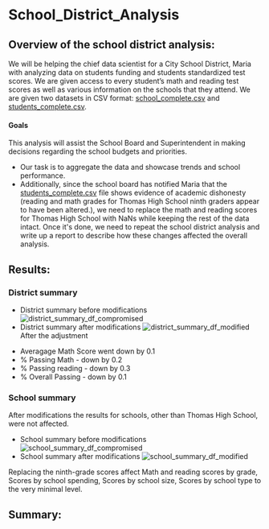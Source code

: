 # School_District_Analysis
## Overview of the school district analysis:
We will be helping the chief data scientist for a City School District, Maria with analyzing data on students funding and students standardized test scores. We are given access to every student’s math and reading test scores as well as various information on the schools that they attend. We are given two datasets in CSV format: [school_complete.csv](https://github.com/Cryptotwister/School_District_Analysis/blob/main/Resources/schools_complete.csv) and [students_complete.csv](https://github.com/Cryptotwister/School_District_Analysis/blob/main/Resources/students_complete.csv).
#### Goals
This analysis will assist the School Board and Superintendent in making decisions regarding the school budgets and priorities.
- Our task is to aggregate the data and showcase trends and school performance.
- Additionally, since the school board has notified Maria that the [students_complete.csv](https://github.com/Cryptotwister/School_District_Analysis/blob/main/Resources/students_complete.csv) file shows evidence of academic dishonesty (reading and math grades for Thomas High School ninth graders appear to have been altered.), we need to replace the math and reading scores for Thomas High School with NaNs while keeping the rest of the data intact. Once it's done, we need to repeat the school district analysis and write up a report to describe how these changes affected the overall analysis.
## Results:
### District summary
- District summary before modifications
![district_summary_df_compromised](https://user-images.githubusercontent.com/42978221/144170990-e845a12d-7e9a-41ec-80a7-ec85c5e32115.png)
- District summary after modifications
![district_summary_df_modified](https://user-images.githubusercontent.com/42978221/144171012-728fe9fe-23d5-4329-98c6-05ffe664eecf.png)
After the adjustment 
* Averagage Math Score went down by 0.1
* % Passing Math - down by 0.2
* % Passing reading - down by 0.3
* % Overall Passing - down by 0.1

### School summary
After modifications the results for schools, other than Thomas High School, were not affected.
- School summary before modifications
![school_summary_df_compromised](https://user-images.githubusercontent.com/42978221/144173075-4c5034c9-272d-42bf-9069-a699d4dc3fd2.png)
- School summary after modifications
![school_summary_df_modified](https://user-images.githubusercontent.com/42978221/144173100-637355f2-e85d-43b0-999d-d6f7f84a8074.png)

Replacing the ninth-grade scores affect Math and reading scores by grade, Scores by school spending, Scores by school size, Scores by school type to the very minimal level.

## Summary:
